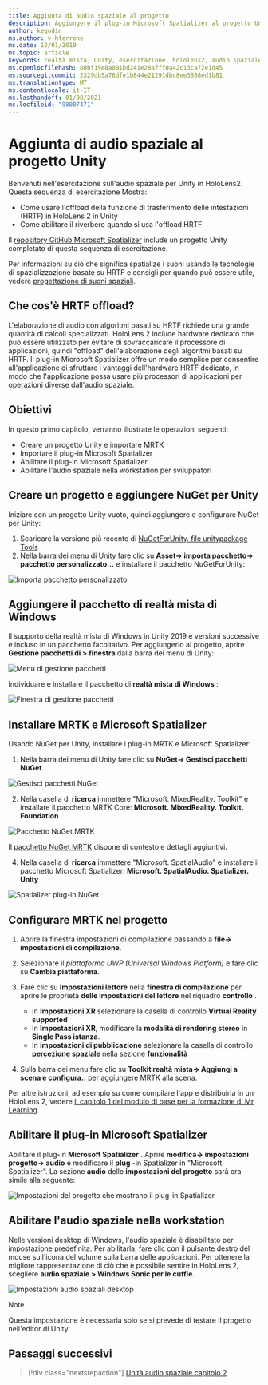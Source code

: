 ```yaml
---
title: Aggiunta di audio spaziale al progetto
description: Aggiungere il plug-in Microsoft Spatializer al progetto Unity per accedere a HoloLens 2 HRTF hardware offload.
author: kegodin
ms.author: v-hferrone
ms.date: 12/01/2019
ms.topic: article
keywords: realtà mista, Unity, esercitazione, hololens2, audio spaziale, MRTK, Toolkit per realtà mista, UWP, Windows 10, HRTF, funzione di trasferimento relativa alla testa, Reverb, Microsoft Spatializer
ms.openlocfilehash: 80bf19e8a091bd241e28afff0a42c13ca72e1d45
ms.sourcegitcommit: 2329db5a76dfe1b844e21291dbc8ee3888ed1b81
ms.translationtype: MT
ms.contentlocale: it-IT
ms.lasthandoff: 01/08/2021
ms.locfileid: "98007471"
---
```

# <a name="adding-spatial-audio-to-your-unity-project"></a>Aggiunta di audio spaziale al progetto Unity

Benvenuti nell'esercitazione sull'audio spaziale per Unity in HoloLens2. Questa sequenza di esercitazione Mostra:
* Come usare l'offload della funzione di trasferimento delle intestazioni (HRTF) in HoloLens 2 in Unity
* Come abilitare il riverbero quando si usa l'offload HRTF

Il [repository GitHub Microsoft Spatializer](https://github.com/microsoft/spatialaudio-unity) include un progetto Unity completato di questa sequenza di esercitazione. 

Per informazioni su ciò che significa spatialize i suoni usando le tecnologie di spazializzazione basate su HRTF e consigli per quando può essere utile, vedere [progettazione di suoni spaziali](https://docs.microsoft.com/windows/mixed-reality/spatial-sound-design).

## <a name="what-is-hrtf-offload"></a>Che cos'è HRTF offload?

L'elaborazione di audio con algoritmi basati su HRTF richiede una grande quantità di calcoli specializzati. HoloLens 2 include hardware dedicato che può essere utilizzato per evitare di sovraccaricare il processore di applicazioni, quindi "offload" dell'elaborazione degli algoritmi basati su HRTF.  Il plug-in Microsoft Spatializer offre un modo semplice per consentire all'applicazione di sfruttare i vantaggi dell'hardware HRTF dedicato, in modo che l'applicazione possa usare più processori di applicazioni per operazioni diverse dall'audio spaziale.

## <a name="objectives"></a>Obiettivi

In questo primo capitolo, verranno illustrate le operazioni seguenti:
* Creare un progetto Unity e importare MRTK
* Importare il plug-in Microsoft Spatializer
* Abilitare il plug-in Microsoft Spatializer
* Abilitare l'audio spaziale nella workstation per sviluppatori

## <a name="create-a-project-and-add-nuget-for-unity"></a>Creare un progetto e aggiungere NuGet per Unity

Iniziare con un progetto Unity vuoto, quindi aggiungere e configurare NuGet per Unity:
1. Scaricare la versione più recente di [NuGetForUnity. file unitypackage Tools](https://github.com/GlitchEnzo/NuGetForUnity/releases/latest)
2. Nella barra dei menu di Unity fare clic su **Asset-> importa pacchetto-> pacchetto personalizzato...** e installare il pacchetto NuGetForUnity:

![Importa pacchetto personalizzato](images/spatial-audio/import-custom-package.png)

## <a name="add-the-windows-mixed-reality-package"></a>Aggiungere il pacchetto di realtà mista di Windows

Il supporto della realtà mista di Windows in Unity 2019 e versioni successive è incluso in un pacchetto facoltativo. Per aggiungerlo al progetto, aprire **Gestione pacchetti di > finestra** dalla barra dei menu di Unity:

![Menu di gestione pacchetti](images/spatial-audio/package-manager-menu.png)

Individuare e installare il pacchetto di **realtà mista di Windows** :

![Finestra di gestione pacchetti](images/spatial-audio/package-manager-window.png)

## <a name="install-mrtk-and-microsoft-spatializer"></a>Installare MRTK e Microsoft Spatializer

Usando NuGet per Unity, installare i plug-in MRTK e Microsoft Spatializer:
1. Nella barra dei menu di Unity fare clic su **NuGet-> Gestisci pacchetti NuGet**.

![Gestisci pacchetti NuGet](images/spatial-audio/manage-nuget-packages.png)

2. Nella casella di **ricerca** immettere "Microsoft. MixedReality. Toolkit" e installare il pacchetto MRTK Core: **Microsoft. MixedReality. Toolkit. Foundation**

![Pacchetto NuGet MRTK](images/spatial-audio/mrtk-nuget-package.png)

Il [pacchetto NuGet MRTK](https://microsoft.github.io/MixedRealityToolkit-Unity/Documentation/MRTKNuGetPackage.html) dispone di contesto e dettagli aggiuntivi.

4. Nella casella di **ricerca** immettere "Microsoft. SpatialAudio" e installare il pacchetto Microsoft Spatializer: **Microsoft. SpatialAudio. Spatializer. Unity**

![Spatializer plug-in NuGet](images/spatial-audio/spatializer-plugin-nuget.png)

## <a name="set-up-mrtk-in-your-project"></a>Configurare MRTK nel progetto

1. Aprire la finestra impostazioni di compilazione passando a **file-> impostazioni di compilazione**.

2. Selezionare il _piattaforma UWP (Universal Windows Platform)_ e fare clic su **Cambia piattaforma**.

3. Fare clic su **Impostazioni lettore** nella **finestra di compilazione** per aprire le proprietà **delle impostazioni del lettore** nel riquadro **controllo** .
    * In **Impostazioni XR** selezionare la casella di controllo **Virtual Reality supported**
    * In **Impostazioni XR**, modificare la **modalità di rendering stereo** in **Single Pass istanza**.
    * In **impostazioni di pubblicazione** selezionare la casella di controllo **percezione spaziale** nella sezione **funzionalità**

4. Sulla barra dei menu fare clic su **Toolkit realtà mista-> Aggiungi a scena e configura..** per aggiungere MRTK alla scena.

Per altre istruzioni, ad esempio su come compilare l'app e distribuirla in un HoloLens 2, vedere [il capitolo 1 del modulo di base per la formazione di Mr Learning](../../../mrlearning-base-ch1.md).

## <a name="enable-the-microsoft-spatializer-plugin"></a>Abilitare il plug-in Microsoft Spatializer

Abilitare il plug-in **Microsoft Spatializer** . Aprire **modifica-> impostazioni progetto-> audio** e modificare il **plug** -in Spatializer in "Microsoft Spatializer". La sezione **audio** delle **impostazioni del progetto** sarà ora simile alla seguente:

![Impostazioni del progetto che mostrano il plug-in Spatializer](images/spatial-audio/project-settings.png)

## <a name="enable-spatial-audio-on-your-workstation"></a>Abilitare l'audio spaziale nella workstation

Nelle versioni desktop di Windows, l'audio spaziale è disabilitato per impostazione predefinita. Per abilitarla, fare clic con il pulsante destro del mouse sull'icona del volume sulla barra delle applicazioni. Per ottenere la migliore rappresentazione di ciò che è possibile sentire in HoloLens 2, scegliere **audio spaziale > Windows Sonic per le cuffie**.

![Impostazioni audio spaziali desktop](images/spatial-audio/desktop-audio-settings.png)

> [!NOTE]
> Questa impostazione è necessaria solo se si prevede di testare il progetto nell'editor di Unity.

## <a name="next-steps"></a>Passaggi successivi

> [!div class="nextstepaction"]
> [Unità audio spaziale capitolo 2](unity-spatial-audio-ch2.md)

